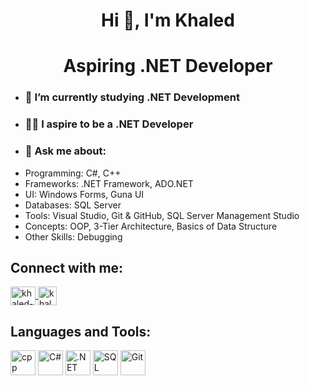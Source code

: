 <h1 align="center"> Hi 👋, I'm Khaled </h1>

<h1 align="center">Aspiring .NET Developer</h1>

- ### 🌱 I’m currently studying .NET Development  
- ### 👨‍💻 I aspire to be a .NET Developer  
- ### 💬 Ask me about:  
- Programming: C#, C++
- Frameworks: .NET Framework, ADO.NET
- UI: Windows Forms, Guna UI
- Databases: SQL Server
- Tools: Visual Studio, Git & GitHub, SQL Server Management Studio
- Concepts: OOP, 3-Tier Architecture, Basics of Data Structure
- Other Skills: Debugging


## Connect with me:
<p align="left">  
  <a href="https://linkedin.com/in/khaled-abu-al-majd-427454326" target="blank">  
    <img align="center" src="https://raw.githubusercontent.com/rahuldkjain/github-profile-readme-generator/master/src/images/icons/Social/linked-in-alt.svg" alt="khaled-abu-al-majd" height="30" width="40" />  
  </a>  
  <a href="https://github.com/KhaledAbuAl-Majd" target="blank">  
    <img align="center" src="https://github.githubassets.com/images/modules/logos_page/GitHub-Mark.png" alt="khaled-abual-majd" height="30" width="30" />  
  </a>  
</p>  


## Languages and Tools:
<p align="left">
  <img src="https://cdn.jsdelivr.net/gh/devicons/devicon/icons/cplusplus/cplusplus-original.svg" alt="cpp" width="40" height="40"/>
  <img src="https://cdn.jsdelivr.net/gh/devicons/devicon/icons/csharp/csharp-original.svg" alt="C#" width="40" height="40"/>
 <img src="https://upload.wikimedia.org/wikipedia/commons/7/7d/Microsoft_.NET_logo.svg" alt=".NET Logo" width="40" height="40"/>
  <img src="https://cdn.jsdelivr.net/gh/devicons/devicon/icons/microsoftsqlserver/microsoftsqlserver-plain.svg" alt="SQL Server" width="40" height="40"/>
  <img src="https://cdn.jsdelivr.net/gh/devicons/devicon/icons/git/git-original.svg" alt="Git" width="40" height="40"/>
</p>
